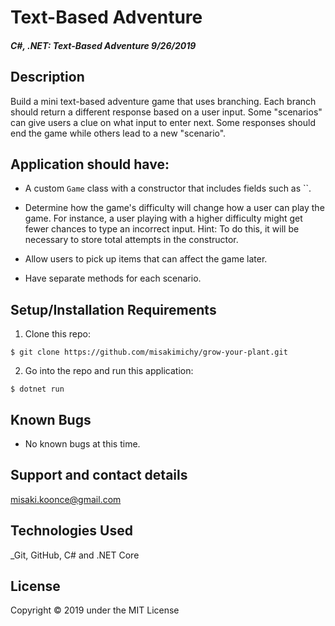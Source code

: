 # Text-Based Adventure


#### _C#, .NET: Text-Based Adventure 9/26/2019_

## Description
Build a mini text-based adventure game that uses branching. Each branch should return a different response based on a user input.
Some "scenarios" can give users a clue on what input to enter next. Some responses should end the game while others lead to a new "scenario".

## Application should have:
- A custom `Game` class with a constructor that includes fields such as ``.

- Determine how the game's difficulty will change how a user can play the game. For instance, a user playing with a higher difficulty might get fewer chances to type an incorrect input. Hint: To do this, it will be necessary to store total attempts in the constructor.

- Allow users to pick up items that can affect the game later.
- Have separate methods for each scenario.

## Setup/Installation Requirements

1. Clone this repo:
```
$ git clone https://github.com/misakimichy/grow-your-plant.git
```

2. Go into the repo and run this application:
```
$ dotnet run
```

## Known Bugs
* No known bugs at this time.

## Support and contact details
 misaki.koonce@gmail.com

## Technologies Used
_Git, GitHub, C# and .NET Core


## License
Copyright © 2019 under the MIT License
